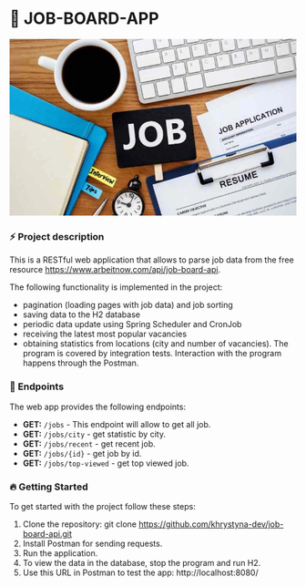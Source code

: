 # 🙋 JOB-BOARD-APP

![job.png](job.png)

### ⚡️ Project description
This is a RESTful web application that allows to parse job data from the free resource https://www.arbeitnow.com/api/job-board-api.

The following functionality is implemented in the project:
- pagination (loading pages with job data) and job sorting
- saving data to the H2 database
- periodic data update using Spring Scheduler and CronJob
- receiving the latest most popular vacancies
- obtaining statistics from locations (city and number of vacancies).
The program is covered by integration tests. Interaction with the program happens through the Postman.

### 🎯 Endpoints
The web app provides the following endpoints:
- <b>GET:</b> `/jobs` - This endpoint will allow to get all job.
- <b>GET:</b> `/jobs/city` - get statistic by city.
- <b>GET:</b> `/jobs/recent` - get recent job.
- <b>GET:</b> `/jobs/{id}` - get job by id.
- <b>GET:</b> `/jobs/top-viewed` - get top viewed job.


### 🔥 Getting Started
To get started with the project follow these steps:
1. Clone the repository: git clone https://github.com/khrystyna-dev/job-board-api.git
2. Install Postman for sending requests.
3. Run the application.
4. To view the data in the database, stop the program and run H2.
5. Use this URL in Postman to test the app: http://localhost:8080/
